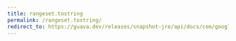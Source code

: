 ```yaml
---
title: rangeset.tostring
permalink: /rangeset.tostring/
redirect_to: https://guava.dev/releases/snapshot-jre/api/docs/com/google/common/collect/RangeSet.html#toString--
---
```

